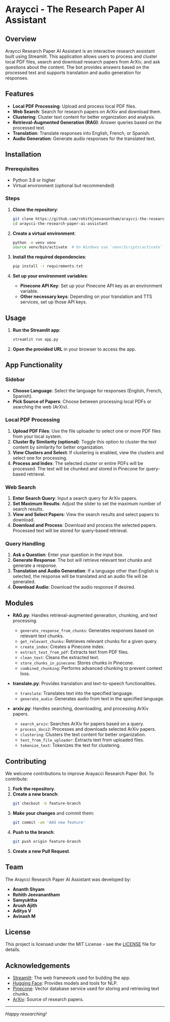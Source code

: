 # Araycci - The Research Paper AI Assistant
## Overview

Araycci Research Paper AI Assistant is an interactive research assistant built using Streamlit. This application allows users to process and cluster local PDF files, search and download research papers from ArXiv, and ask questions about the content. The bot provides answers based on the processed text and supports translation and audio generation for responses.

## Features

- **Local PDF Processing**: Upload and process local PDF files.
- **Web Search**: Search for research papers on ArXiv and download them.
- **Clustering**: Cluster text content for better organization and analysis.
- **Retrieval-Augmented Generation (RAG)**: Answer queries based on the processed text.
- **Translation**: Translate responses into English, French, or Spanish.
- **Audio Generation**: Generate audio responses for the translated text.

## Installation

### Prerequisites

- Python 3.8 or higher
- Virtual environment (optional but recommended)

### Steps

1. **Clone the repository**:
    ```sh
    git clone https://github.com/rohithjeevanantham/araycci-the-research-paper-ai-assistant.git
    cd araycci-the-research-paper-ai-assistant
    ```

2. **Create a virtual environment**:
    ```sh
    python -m venv venv
    source venv/bin/activate  # On Windows use `venv\Scripts\activate`
    ```

3. **Install the required dependencies**:
    ```sh
    pip install -r requirements.txt
    ```

4. **Set up your environment variables**:
    - **Pinecone API Key**: Set up your Pinecone API key as an environment variable.
    - **Other necessary keys**: Depending on your translation and TTS services, set up those API keys.

## Usage

1. **Run the Streamlit app**:
    ```sh
    streamlit run app.py
    ```

2. **Open the provided URL** in your browser to access the app.

## App Functionality

### Sidebar

- **Choose Language**: Select the language for responses (English, French, Spanish).
- **Pick Source of Papers**: Choose between processing local PDFs or searching the web (ArXiv).

### Local PDF Processing

1. **Upload PDF Files**: Use the file uploader to select one or more PDF files from your local system.
2. **Cluster By Similarity (optional)**: Toggle this option to cluster the text content by similarity for better organization.
3. **View Clusters and Select**: If clustering is enabled, view the clusters and select one for processing.
4. **Process and Index**: The selected cluster or entire PDFs will be processed. The text will be chunked and stored in Pinecone for query-based retrieval.

### Web Search

1. **Enter Search Query**: Input a search query for ArXiv papers.
2. **Set Maximum Results**: Adjust the slider to set the maximum number of search results.
3. **View and Select Papers**: View the search results and select papers to download.
4. **Download and Process**: Download and process the selected papers. Processed text will be stored for query-based retrieval.

### Query Handling

1. **Ask a Question**: Enter your question in the input box.
2. **Generate Response**: The bot will retrieve relevant text chunks and generate a response.
3. **Translation and Audio Generation**: If a language other than English is selected, the response will be translated and an audio file will be generated.
4. **Download Audio**: Download the audio response if desired.

## Modules

- **RAG.py**: Handles retrieval-augmented generation, chunking, and text processing.
  - `generate_response_from_chunks`: Generates responses based on relevant text chunks.
  - `get_relevant_chunks`: Retrieves relevant chunks for a given query.
  - `create_index`: Creates a Pinecone index.
  - `extract_text_from_pdf`: Extracts text from PDF files.
  - `clean_text`: Cleans the extracted text.
  - `store_chunks_in_pinecone`: Stores chunks in Pinecone.
  - `combined_chunking`: Performs advanced chunking to prevent context loss.

- **translate.py**: Provides translation and text-to-speech functionalities.
  - `translate`: Translates text into the specified language.
  - `generate_audio`: Generates audio from text in the specified language.

- **arxiv.py**: Handles searching, downloading, and processing ArXiv papers.
  - `search_arxiv`: Searches ArXiv for papers based on a query.
  - `process_docs2`: Processes and downloads selected ArXiv papers.
  - `clustering`: Clusters the text content for better organization.
  - `text_from_file_uploader`: Extracts text from uploaded files.
  - `tokenize_text`: Tokenizes the text for clustering.

## Contributing

We welcome contributions to improve Arayacci Research Paper Bot. To contribute:

1. **Fork the repository**.
2. **Create a new branch**:
    ```sh
    git checkout -b feature-branch
    ```
3. **Make your changes** and commit them:
    ```sh
    git commit -am 'Add new feature'
    ```
4. **Push to the branch**:
    ```sh
    git push origin feature-branch
    ```
5. **Create a new Pull Request**.

## Team

The Araycci Research Paper AI Assistant was developed by:

- **Ananth Shyam**
- **Rohith Jeevanantham**
- **Samyuktha**
- **Arush Ajith**
- **Aditya V**
- **Avinash M**


## License

This project is licensed under the MIT License - see the [LICENSE](LICENSE) file for details.

## Acknowledgements

- [Streamlit](https://streamlit.io/): The web framework used for building the app.
- [Hugging Face](https://huggingface.co/): Provides models and tools for NLP.
- [Pinecone](https://www.pinecone.io/): Vector database service used for storing and retrieving text chunks.
- [ArXiv](https://arxiv.org/): Source of research papers.

---

*Happy researching!*

